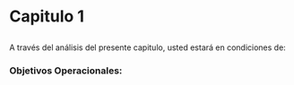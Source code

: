 # Capitulo 1


## 


A través del análisis del presente capitulo, usted estará en condiciones de:


### Objetivos Operacionales:

